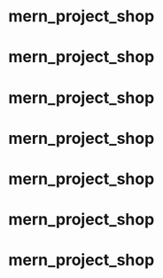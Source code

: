 # mern_project_shop
# mern_project_shop
# mern_project_shop
# mern_project_shop
# mern_project_shop
# mern_project_shop
# mern_project_shop
